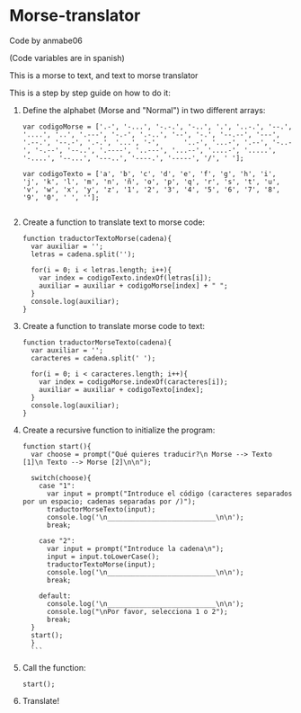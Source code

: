 # Morse-translator
Code by anmabe06

(Code variables are in spanish)

This is a morse to text, and text to morse translator

This is a step by step guide on how to do it:
  1. Define the alphabet (Morse and "Normal") in two different arrays:
      ```
      var codigoMorse = ['.-', '-...', '-.-.', '-..', '.', '..-.', '--.', '....', '..', '.---', '-.-', '.-..', '--', '-.', '--.--', '---', '.--.', '--.-', '.-.', '...', '-',      '..-', '...-', '.--', '-..-', '-.--', '--..', '.----', '..---', '...--', '....-', '.....', '-....', '--...', '---..', '----.', '-----', '/', ' '];

      var codigoTexto = ['a', 'b', 'c', 'd', 'e', 'f', 'g', 'h', 'i', 'j', 'k', 'l', 'm', 'n', 'ñ', 'o', 'p', 'q', 'r', 's', 't', 'u', 'v', 'w', 'x', 'y', 'z', '1', '2', '3', '4', '5', '6', '7', '8', '9', '0', ' ', ''];
  
  2. Create a function to translate text to morse code:
        ```
        function traductorTextoMorse(cadena){
          var auxiliar = '';
          letras = cadena.split('');

          for(i = 0; i < letras.length; i++){
            var index = codigoTexto.indexOf(letras[i]);
            auxiliar = auxiliar + codigoMorse[index] + " ";
          }
          console.log(auxiliar);
        }
        ```

  3. Create a function to translate morse code to text:
        ```
        function traductorMorseTexto(cadena){
          var auxiliar = '';
          caracteres = cadena.split(' ');

          for(i = 0; i < caracteres.length; i++){
            var index = codigoMorse.indexOf(caracteres[i]);
            auxiliar = auxiliar + codigoTexto[index];
          }
          console.log(auxiliar);
        }
        ```
  
  4. Create a recursive function to initialize the program:
        ```
        function start(){
          var choose = prompt("Qué quieres traducir?\n Morse --> Texto [1]\n Texto --> Morse [2]\n\n");

          switch(choose){
            case "1":
              var input = prompt("Introduce el código (caracteres separados por un espacio; cadenas separadas por /)");
              traductorMorseTexto(input);
              console.log('\n___________________________\n\n');
              break;

            case "2":
              var input = prompt("Introduce la cadena\n");
              input = input.toLowerCase();
              traductorTextoMorse(input);
              console.log('\n___________________________\n\n');
              break;

            default:
              console.log('\n___________________________\n\n');
              console.log("\nPor favor, selecciona 1 o 2");
              break;
          }
          start();
          }
          ```
  
  5. Call the function:
        ```
        start();
        ```
  
  6. Translate!
